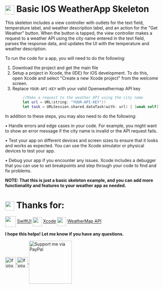 # <img width="30" align="center" src="https://cdn-icons-png.flaticon.com/512/3845/3845731.png"> Basic IOS WeatherApp Skeleton

This skeleton includes a view controller with outlets for the text field, temperature label, and weather description label, and an action for the "Get Weather" button. 
When the button is tapped, the view controller makes a request to a weather API using the city name entered in the text field, parses the response data, and updates the UI with the temperature and weather description.

To run the code for a app, you will need to do the following:

1. Download the project and get the main file
2. Setup a project in Xcode, the (IDE) for iOS development. To do this, open Xcode and select "Create a new Xcode project" from the welcome screen.
3. Replace `YOUR-API-KEY` with your valid Openweathermap API key

```swift
        //Make a request to the weather API using the city name
        let url = URL(string: "YOUR-API-KEY")!
        let task = URLSession.shared.dataTask(with: url) { [weak self] data, response, error in
```

In addition to these steps, you may also need to do the following:

• Handle errors and edge cases in your code. For example, you might want to show an error message if the city name is invalid or the API request fails.

• Test your app on different devices and screen sizes to ensure that it looks and works as expected. You can use the Xcode simulator or physical devices to test your app.

• Debug your app if you encounter any issues. Xcode includes a debugger that you can use to set breakpoints and step through your code to find and fix problems.

**NOTE: That this is just a basic skeleton example, and you can add more functionality and features to your weather app as needed.**

# <img width="30" align="center" src="https://cdn2.iconfinder.com/data/icons/love-love-love/94/two_hearts-512.png"> Thanks for: 

<img width="35" align="center" src="https://img.icons8.com/fluency/240/swiftui.png"> [SwiftUI](https://developer.apple.com/xcode/swiftui/)
<img width="30" align="center" src="https://developer.apple.com/design/human-interface-guidelines/foundations/app-icons/images/app-icon-realistic-materials_2x.png"> [Xcode](https://developer.apple.com/xcode/)
<img width="29" align="center" src="https://cdn-icons-png.flaticon.com/512/8605/8605634.png"> [WeatherMap API](https://openweathermap.org/)

**I hope this helps! Let me know if you have any questions.**

<a href="https://twitter.com/sirkalach" target="_blank">
<img width="35" align="center" src="https://edent.github.io/SuperTinyIcons/images/png/twitter.png" alt="If you have any quest"/>
</a>
<a href="https://instagram.com/sirkiraz" target="_blank">
<img width="35" align="center" src="https://static-00.iconduck.com/assets.00/instagram-icon-512x512-ggh8x3cn.png" alt="If you have any quest"/>
</a>
<a href="https://www.paypal.com/donate/?hosted_button_id=69PHPVYPNWEUE" target="_blank">
<img width="140" align="center"src="https://janbeta.net/wp-content/uploads/2020/06/Paypal-Donate.png" alt="Support me via PayPal"/>
</a>
